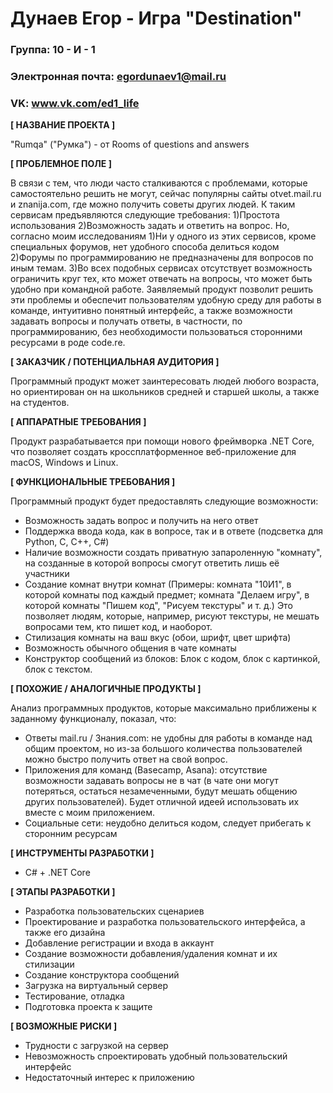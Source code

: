 # Дунаев Егор - Игра "Destination"

### Группа: 10 - И - 1
### Электронная почта: egordunaev1@mail.ru
### VK: www.vk.com/ed1_life


**[ НАЗВАНИЕ ПРОЕКТА ]**

"Rumqa" ("Румка") - от Rooms of questions and answers

**[ ПРОБЛЕМНОЕ ПОЛЕ ]**

В связи с тем, что люди часто сталкиваются с проблемами, которые самостоятельно решить не могут, сейчас популярны сайты otvet.mail.ru и znanija.com, где можно получить советы других людей. К таким сервисам предъявляются следующие требования: 1)Простота использования 2)Возможность задать и ответить на вопрос. Но, согласно моим исследованиям 1)Ни у одного из этих сервисов, кроме специальных форумов, нет удобного способа делиться кодом 2)Форумы по программированию не предназначены для вопросов по иным темам. 3)Во всех подобных сервисах отсутствует возможность ограничить круг тех, кто может отвечать на вопросы, что может быть удобно при командной работе.
Заявляемый продукт позволит решить эти проблемы и обеспечит пользователям удобную среду для работы в команде, интуитивно понятный интерфейс, а также возможности задавать вопросы и получать ответы, в частности, по программированию, без необходимости пользоваться сторонними ресурсами в роде code.re.

**[ ЗАКАЗЧИК / ПОТЕНЦИАЛЬНАЯ АУДИТОРИЯ ]**

Программный продукт может заинтересовать людей любого возраста, но ориентирован он на школьников средней и старшей школы, а также на студентов.

**[ АППАРАТНЫЕ ТРЕБОВАНИЯ ]** 

Продукт разрабатывается при помощи нового фреймворка .NET Core, что позволяет создать кроссплатформенное веб-приложение для macOS, Windows и Linux.

**[ ФУНКЦИОНАЛЬНЫЕ ТРЕБОВАНИЯ ]**

Программный продукт будет предоставлять следующие возможности:
* Возможность задать вопрос и получить на него ответ
* Поддержка ввода кода, как в вопросе, так и в ответе (подсветка для Python, C, C++, C#)
* Наличие возможности создать приватную запароленную "комнату", на созданные в которой вопросы смогут ответить лишь её участники
* Создание комнат внутри комнат (Примеры: комната "10И1", в которой комнаты под каждый предмет; комната "Делаем игру", в которой комнаты "Пишем код", "Рисуем текстуры" и т. д.) Это позволяет людям, которые, например, рисуют текстуры, не мешать вопросами тем, кто пишет код, и наоборот.
* Стилизация комнаты на ваш вкус (обои, шрифт, цвет шрифта)
* Возможность обычного общения в чате комнаты
* Конструктор сообщений из блоков: Блок с кодом, блок с картинкой, блок с текстом.

**[ ПОХОЖИЕ / АНАЛОГИЧНЫЕ ПРОДУКТЫ ]**

Анализ программных продуктов, которые максимально приближены к заданному функционалу, показал, что:

* Ответы mail.ru / Знания.com: не удобны для работы в команде над общим проектом, но из-за большого количества пользователей можно быстро получить ответ на свой вопрос.
* Приложения для команд (Basecamp, Asana): отсутствие возможности задавать вопросы не в чат (в чате они могут потеряться, остаться незамеченными, будут мешать общению других пользователей). Будет отличной идеей использовать их вместе с моим приложением.
* Социальные сети: неудобно делиться кодом, следует прибегать к сторонним ресурсам

**[ ИНСТРУМЕНТЫ РАЗРАБОТКИ ]**

*	C# + .NET Core

**[ ЭТАПЫ РАЗРАБОТКИ ]**

*	Разработка пользовательских сценариев
*	Проектирование и разработка пользовательского интерфейса, а также его дизайна
* Добавление регистрации и входа в аккаунт
* Создание возможности добавления/удаления комнат и их стилизации
* Создание конструктора сообщений
* Загрузка на виртуальный сервер
*	Тестирование, отладка
*	Подготовка проекта к защите

**[ ВОЗМОЖНЫЕ РИСКИ ]**

*	Трудности с загрузкой на сервер
*	Невозможность спроектировать удобный пользовательский интерфейс 
*	Недостаточный интерес к приложению
